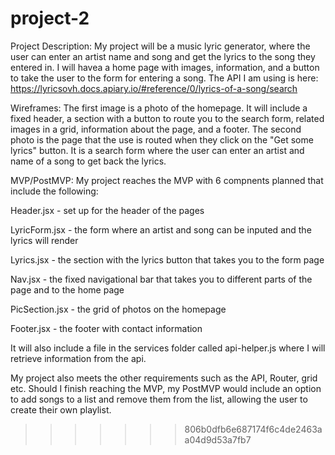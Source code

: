 
# project-2

Project Description: 
My project will be a music lyric generator, where the user can enter an artist name and song and get the lyrics to the song they entered in. I will havea a home page with images, information, and a button to take the user to the form for entering a song. The API I am using is here: https://lyricsovh.docs.apiary.io/#reference/0/lyrics-of-a-song/search

Wireframes: 
The first image is a photo of the homepage. It will include a fixed header, a section with a button to route you to the search form, related images in a grid, information about the page, and a footer. The second photo is the page that the use is routed when they click on the "Get some lyrics" button. It is a search form where the user can enter an artist and name of a song to get back the lyrics.

MVP/PostMVP:
My project reaches the MVP with 6 compnents planned that include the following: 

Header.jsx - set up for the header of the pages

LyricForm.jsx - the form where an artist and song can be inputed and the lyrics will render

Lyrics.jsx - the section with the lyrics button that takes you to the form page

Nav.jsx - the fixed navigational bar that takes you to different parts of the page and to the home page

PicSection.jsx - the grid of photos on the homepage

Footer.jsx - the footer with contact information

It will also include a file in the services folder called api-helper.js where I will retrieve information from the api.

My project also meets the other requirements such as the API, Router, grid etc. Should I finish reaching the MVP, my PostMVP would include an option to add songs to a list and remove them from the list, allowing the user to create their own playlist. 

>>>>>>> 806b0dfb6e687174f6c4de2463aa04d9d53a7fb7
